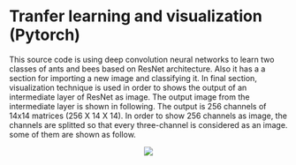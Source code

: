 # Tranfer learning and visualization (Pytorch)
This source code is using deep convolution neural networks to learn two classes of ants and bees based on ResNet architecture.
Also it has a a section for importing a new image and classifying it. In final section, visualization technique is used in order to shows the output of an intermediate layer of ResNet as image. The output image from the intermediate layer is shown in following. The  output is 256 channels of 14x14 matrices (256 X 14 X 14). In order to show 256 channels as image, the channels are splitted so that every three-channel is considered as an image. some of them are shown as follow.

<p align="center">
  <img src="https://user-images.githubusercontent.com/15813546/32373722-efb29938-c0af-11e7-9f03-83845799df55.png">
 </p>
